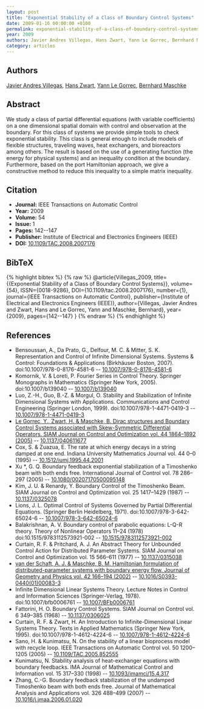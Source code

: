 ```yaml
---
layout: post
title: "Exponential Stability of a Class of Boundary Control Systems"
date: 2009-01-16 00:00:00 +0100
permalink: exponential-stability-of-a-class-of-boundary-control-systems
year: 2009
authors: Javier Andres Villegas, Hans Zwart, Yann Le Gorrec, Bernhard Maschke
category: articles
---
```

 
## Authors
[Javier Andres Villegas](authors/javier_andres_villegas), [Hans Zwart](authors/hans_zwart), [Yann Le Gorrec](authors/yann_le_gorrec), [Bernhard Maschke](authors/bernhard_maschke)
 
## Abstract
We study a class of partial differential equations (with variable coefficients) on a one dimensional spatial domain with control and observation at the boundary. For this class of systems we provide simple tools to check exponential stability. This class is general enough to include models of flexible structures, traveling waves, heat exchangers, and bioreactors among others. The result is based on the use of a generating function (the energy for physical systems) and an inequality condition at the boundary. Furthermore, based on the port Hamiltonian approach, we give a constructive method to reduce this inequality to a simple matrix inequality.
 
## Citation
- **Journal:** IEEE Transactions on Automatic Control
- **Year:** 2009
- **Volume:** 54
- **Issue:** 1
- **Pages:** 142--147
- **Publisher:** Institute of Electrical and Electronics Engineers (IEEE)
- **DOI:** [10.1109/TAC.2008.2007176](https://doi.org/10.1109/TAC.2008.2007176)
 
## BibTeX
{% highlight bibtex %}
{% raw %}
@article{Villegas_2009,
  title={{Exponential Stability of a Class of Boundary Control Systems}},
  volume={54},
  ISSN={0018-9286},
  DOI={10.1109/tac.2008.2007176},
  number={1},
  journal={IEEE Transactions on Automatic Control},
  publisher={Institute of Electrical and Electronics Engineers (IEEE)},
  author={Villegas, Javier Andres and Zwart, Hans and Le Gorrec, Yann and Maschke, Bernhard},
  year={2009},
  pages={142--147}
}
{% endraw %}
{% endhighlight %}
 
## References
- Bensoussan, A., Da Prato, G., Delfour, M. C. & Mitter, S. K. Representation and Control of Infinite Dimensional Systems. Systems &amp; Control: Foundations &amp; Applications (Birkhäuser Boston, 2007). doi:10.1007/978-0-8176-4581-6 -- [10.1007/978-0-8176-4581-6](https://doi.org/10.1007/978-0-8176-4581-6)
- Komornik, V. & Loreti, P. Fourier Series in Control Theory. Springer Monographs in Mathematics (Springer New York, 2005). doi:10.1007/b139040 -- [10.1007/b139040](https://doi.org/10.1007/b139040)
- Luo, Z.-H., Guo, B.-Z. & Morgul, O. Stability and Stabilization of Infinite Dimensional Systems with Applications. Communications and Control Engineering (Springer London, 1999). doi:10.1007/978-1-4471-0419-3 -- [10.1007/978-1-4471-0419-3](https://doi.org/10.1007/978-1-4471-0419-3)
- [Le Gorrec, Y., Zwart, H. & Maschke, B. Dirac structures and Boundary Control Systems associated with Skew-Symmetric Differential Operators. SIAM Journal on Control and Optimization vol. 44 1864–1892 (2005)](dirac-structures-and-boundary-control-systems-associated-with-skew-symmetric-differential-operators) -- [10.1137/040611677](https://doi.org/10.1137/040611677)
- Cox, S. & Zuazua, E. The rate at which energy decays in a string damped at one end. Indiana University Mathematics Journal vol. 44 0–0 (1995) -- [10.1512/iumj.1995.44.2001](https://doi.org/10.1512/iumj.1995.44.2001)
- Xu *, G. Q. Boundary feedback exponential stabilization of a Timoshenko beam with both ends free. International Journal of Control vol. 78 286–297 (2005) -- [10.1080/00207170500095148](https://doi.org/10.1080/00207170500095148)
- Kim, J. U. & Renardy, Y. Boundary Control of the Timoshenko Beam. SIAM Journal on Control and Optimization vol. 25 1417–1429 (1987) -- [10.1137/0325078](https://doi.org/10.1137/0325078)
- Lions, J. L. Optimal Control of Systems Governed by Partial Differential Equations. (Springer Berlin Heidelberg, 1971). doi:10.1007/978-3-642-65024-6 -- [10.1007/978-3-642-65024-6](https://doi.org/10.1007/978-3-642-65024-6)
- Balakrishnan, A. V. Boundary control of parabolic equations: L-Q-R theory. Theory of Nonlinear Operators 11–24 (1978) doi:10.1515/9783112573921-002 -- [10.1515/9783112573921-002](https://doi.org/10.1515/9783112573921-002)
- Curtain, R. F. & Pritchard, A. J. An Abstract Theory for Unbounded Control Action for Distributed Parameter Systems. SIAM Journal on Control and Optimization vol. 15 566–611 (1977) -- [10.1137/0315038](https://doi.org/10.1137/0315038)
- [van der Schaft, A. J. & Maschke, B. M. Hamiltonian formulation of distributed-parameter systems with boundary energy flow. Journal of Geometry and Physics vol. 42 166–194 (2002)](hamiltonian-formulation-of-distributed-parameter-systems-with-boundary-energy-flow) -- [10.1016/S0393-0440(01)00083-3](https://doi.org/10.1016/S0393-0440(01)00083-3)
- Infinite Dimensional Linear Systems Theory. Lecture Notes in Control and Information Sciences (Springer-Verlag, 1978). doi:10.1007/bfb0006761 -- [10.1007/BFb0006761](https://doi.org/10.1007/BFb0006761)
- Fattorini, H. O. Boundary Control Systems. SIAM Journal on Control vol. 6 349–385 (1968) -- [10.1137/0306025](https://doi.org/10.1137/0306025)
- Curtain, R. F. & Zwart, H. An Introduction to Infinite-Dimensional Linear Systems Theory. Texts in Applied Mathematics (Springer New York, 1995). doi:10.1007/978-1-4612-4224-6 -- [10.1007/978-1-4612-4224-6](https://doi.org/10.1007/978-1-4612-4224-6)
- Sano, H. & Kunimatsu, N. On the stability of a linear bioprocess model with recycle loop. IEEE Transactions on Automatic Control vol. 50 1200–1205 (2005) -- [10.1109/TAC.2005.852555](https://doi.org/10.1109/TAC.2005.852555)
- Kunimatsu, N. Stability analysis of heat-exchanger equations with boundary feedbacks. IMA Journal of Mathematical Control and Information vol. 15 317–330 (1998) -- [10.1093/imamci/15.4.317](https://doi.org/10.1093/imamci/15.4.317)
- Zhang, C.-G. Boundary feedback stabilization of the undamped Timoshenko beam with both ends free. Journal of Mathematical Analysis and Applications vol. 326 488–499 (2007) -- [10.1016/j.jmaa.2006.01.020](https://doi.org/10.1016/j.jmaa.2006.01.020)

